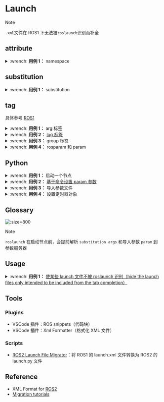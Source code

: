 # Launch

> [!note]
>
>`.xml`文件在 ROS1 下无法被`roslaunch`识别而补全

## attribute

<details>
    <summary>:wrench: <b>用例 1：</b>
        namespace
    </summary>

[//]: # (@formatter:off)
```xml

<!-- ROS1 -->
<group ns="map">
    <include file="$(find map_loader)/launch/lanelet2_map_loader.launch">
        <arg name="file_name" default="$(arg lanelet2_map_path)"/>
    </include>
</group>

<!-- ROS2 -->
<group>
    <push-ros-namespace namespace="map"/>
    <include file="$(find-pkg-share map_loader)/launch/lanelet2_map_loader.launch.xml">
        <arg name="lanelet2_map_path" value="$(var lanelet2_map_path)"/>
    </include>
</group>
```
[//]: # (@formatter:on)

</details>

## substitution

<details>
    <summary>:wrench: <b>用例 1：</b>
        substitution
    </summary>

|         ROS1         |    ROS2    |                 备注                 |
|:--------------------:|:----------:|:----------------------------------:|
|      $(arg 变量名)      | $(var 变量名) |                 ——                 |
| $(find-pkg-share 包名) | $(find 包名) | substitutions（ROS2 的需要安装到 install） |

</details>

## tag

具体参考 [ROS1](http://wiki.ros.org/roslaunch/XML#Tag_Reference)

<details>
    <summary>:wrench: <b>用例 1：</b>
        arg 标签
    </summary>

|                 ROS1                 |    ROS2     |
|:------------------------------------:|:-----------:|
|                 type                 |    exec     |
|                  ns                  |  namespace  |
|                 doc                  | description |
| machine, respawn_delay, clear_params |      —      |

在 ROS2 中对某个变量进行赋值，将使用 let 标签

```xml

<arg name="foo" value="foo"/>   <!-- ROS1 -->
<let name="foo" value="foo"/>   <!--ROS2-->
```

</details>

<details>
    <summary>:wrench: <b>用例 2：</b>
        <a href="https://docs.ros.org/en/humble/Releases/Release-Humble-Hawksbill.html#access-to-math-module-when-evaluating-python-expressions">log 标签</a>
    </summary>

只适用于 ROS2，暂并不支持`substitution` 语法，

```xml

<log message="日志信息"/>
```

</details>

<details>
    <summary>:wrench: <b>用例 3：</b>
        <a>group 标签</a>
    </summary>

1）<a href="https://github.com/ros2/launch/blob/master/launch/launch/actions/group_action.py">scope</a>：相关作用类似于作用域，表示其中的配置参数在 group 外是否还能被使用，默认值为 true，表示该变量的作用域只局限于 group 内部

```xml

<group scoped="false">
    <!-- TODO -->
</group>
```

2）[条件判断](http://wiki.ros.org/roslaunch/XML#if_and_unless_attributes)

```xml

<arg name="mode" default="..."/>

<group if="$(eval mode=='...')">TODO</group>
```

</details>

<details>
    <summary>:wrench: <b>用例 4：</b>
        rosparam 和 param
    </summary>

|                            ROS1                             |                                                 ROS2                                                 | 备注 |
|:-----------------------------------------------------------:|:----------------------------------------------------------------------------------------------------:|:--:|
| [rosparam tag](https://wiki.ros.org/roslaunch/XML/rosparam) | [param tag](https://docs.ros.org/en/humble/How-To-Guides/Launch-files-migration-guide.html#rosparam) | —— |

[//]: # (@formatter:off)
```xml
<!-- ROS1 -->
<node pkg="my_package" exec="my_executable" name="my_node" ns="/an_absolute_ns">
    <rosparam command="load" file="/path/to/file"/>
</node>

<!-- ROS2 -->
<node pkg="my_package" exec="my_executable" name="my_node" ns="/an_absoulute_ns">
    <param from="/path/to/file"/>
</node>
```
[//]: # (@formatter:on)

> [!note]
>
> ROS2 没有全局参数的概念，param 标签只能嵌套放在 node 等标签中，同时该标签也没有 type 等属性

</details>

## Python

<details>
    <summary>:wrench: <b>用例 1：</b>
        启动一个节点
    </summary>

```python
import launch
import launch_ros.actions
from launch import LaunchDescription


# 方案一：
def generate_launch_description():
    return launch.LaunchDescription([
        launch.actions.DeclareArgument(name='log_level', default_value='info'),
        launch_ros.actions.Node(
            package='包名',
            executable='可执行文件名',
            name='节点名',
            remappings=[
                ("input/initialpose", "/initialpose3d"),
                ("input/ackermann_control_command", "/control/command/control_cmd")
            ],
            parameters=[{
                参数名: 参数值
            }],
            arguments=['--ros-args', '--log-level', LaunchConfiguration('log_level')], output="screen"
        )
    ])


# 方案二：
def generate_launch_description():
    ld = LaunchDescription()

    node = Node(package="包名",
                executable="static_transform_publisher",
                arguments=["0", "0", "0", "0", "0", "0", "odom", "laser"])

    ld.add_action(node)

    return ld
```

</details>

<details>
    <summary>:wrench: <b>用例 2：</b>
        <a href="https://docs.ros.org/en/humble/Tutorials/Intermediate/Launch/Using-Substitutions.html">基于命令设置 param 参数</a>
    </summary>

```python
set_prarm = ExecuteProcess(
    cmd=[['ros2 param set ', 节点名, '参数名 参数值']], shell=True)
```

</details>

<details>
    <summary>:wrench: <b>用例 3：</b>
        导入参数文件
    </summary>

```python
import yaml

behavior_velocity_planner_param_path = os.path.join(
    # .perform(context) 相当于$(find <包名>)
    LaunchConfiguration("tier4_planning_launch_param_path").perform(context),
    "scenario_planning",
    "lane_driving",
    "behavior_planning",
    "behavior_velocity_planner",
    "behavior_velocity_planner.param.yaml",
)

with open(behavior_velocity_planner_param_path, "r") as f:
    behavior_velocity_planner_param = yaml.safe_load(f)["/**"]["ros__parameters"]

# 导入参数：
parameters = [
    behavior_velocity_planner_param,
    ...]
```

</details>

<details>
    <summary>:wrench: <b>用例 4：</b>
        设置定时器对象      
    </summary>

```python
from launch.actions import ExecuteProcess, TimerAction

TimerAction(
    period=2.0,
    actions=[ExecuteProcess(...)],
)
```

</details>

## Glossary

![](https://natsu-akatsuki.oss-cn-guangzhou.aliyuncs.com/img/image-20210807095158418.png ':size=800')

> [!note]
>
> `roslaunch` 在启动节点前，会提前解析 `substitution args` 和导入参数 `param` 到参数服务器

## Usage

<details>
    <summary>:wrench: <b>用例 1：</b>
        <a href="https://github.com/ros/ros_comm/issues/254">使某些 launch 文件不被 roslaunch 识别（hide the launch files only intended to be included from the tab completion）</a>
    </summary>

将 .launch 文件的后缀名改为 .launch.xml

</details>

## Tools

### Plugins

- VSCode 插件：ROS snippets（代码块）
- VSCode 插件：Xml Formatter（格式化 XML 文件）

### Scripts

- [ROS2 Launch File Migrator](https://github.com/aws-robotics/ros2-launch-file-migrator)：将 ROS1 的 launch.xml 文件转换为 ROS2 的 launch.py 文件

## Reference

- XML Format for [ROS2](https://design.ros2.org/articles/roslaunch_xml.html)
- [Migration tutorials](https://docs.ros.org/en/humble/How-To-Guides/Launch-files-migration-guide.html)
